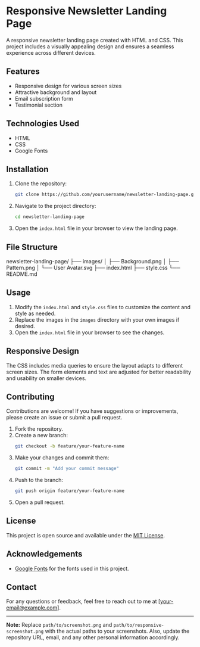 # Responsive Newsletter Landing Page

A responsive newsletter landing page created with HTML and CSS. This project includes a visually appealing design and ensures a seamless experience across different devices.

## Features

- Responsive design for various screen sizes
- Attractive background and layout
- Email subscription form
- Testimonial section


## Technologies Used

- HTML
- CSS
- Google Fonts

## Installation

1. Clone the repository:
    ```sh
    git clone https://github.com/yourusername/newsletter-landing-page.git
    ```
2. Navigate to the project directory:
    ```sh
    cd newsletter-landing-page
    ```
3. Open the `index.html` file in your browser to view the landing page.

## File Structure

newsletter-landing-page/
├── images/
│ ├── Background.png
│ ├── Pattern.png
│ └── User Avatar.svg
├── index.html
├── style.css
└── README.md


## Usage

1. Modify the `index.html` and `style.css` files to customize the content and style as needed.
2. Replace the images in the `images` directory with your own images if desired.
3. Open the `index.html` file in your browser to see the changes.

## Responsive Design

The CSS includes media queries to ensure the layout adapts to different screen sizes. The form elements and text are adjusted for better readability and usability on smaller devices.

## Contributing

Contributions are welcome! If you have suggestions or improvements, please create an issue or submit a pull request.

1. Fork the repository.
2. Create a new branch:
    ```sh
    git checkout -b feature/your-feature-name
    ```
3. Make your changes and commit them:
    ```sh
    git commit -m "Add your commit message"
    ```
4. Push to the branch:
    ```sh
    git push origin feature/your-feature-name
    ```
5. Open a pull request.

## License

This project is open source and available under the [MIT License](LICENSE).

## Acknowledgements

- [Google Fonts](https://fonts.google.com/) for the fonts used in this project.

## Contact

For any questions or feedback, feel free to reach out to me at [your-email@example.com].

---

**Note:** Replace `path/to/screenshot.png` and `path/to/responsive-screenshot.png` with the actual paths to your screenshots. Also, update the repository URL, email, and any other personal information accordingly.
